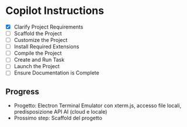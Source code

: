 # Copilot Instructions

- [x] Clarify Project Requirements
- [ ] Scaffold the Project
- [ ] Customize the Project
- [ ] Install Required Extensions
- [ ] Compile the Project
- [ ] Create and Run Task
- [ ] Launch the Project
- [ ] Ensure Documentation is Complete

## Progress
- Progetto: Electron Terminal Emulator con xterm.js, accesso file locali, predisposizione API AI (cloud e locale)
- Prossimo step: Scaffold del progetto
